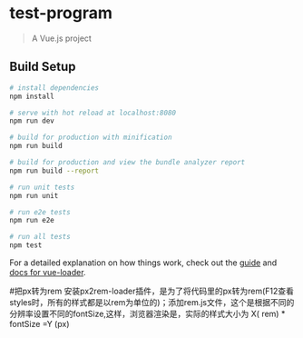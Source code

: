 # test-program

> A Vue.js project

## Build Setup

``` bash
# install dependencies
npm install

# serve with hot reload at localhost:8080
npm run dev

# build for production with minification
npm run build

# build for production and view the bundle analyzer report
npm run build --report

# run unit tests
npm run unit

# run e2e tests
npm run e2e

# run all tests
npm test
```

For a detailed explanation on how things work, check out the [guide](http://vuejs-templates.github.io/webpack/) and [docs for vue-loader](http://vuejs.github.io/vue-loader).

#把px转为rem
安装px2rem-loader插件，是为了将代码里的px转为rem(F12查看styles时，所有的样式都是以rem为单位的)；添加rem.js文件，这个是根据不同的分辨率设置不同的fontSize,这样，浏览器渲染是，实际的样式大小为 X( rem) * fontSize =Y (px)
